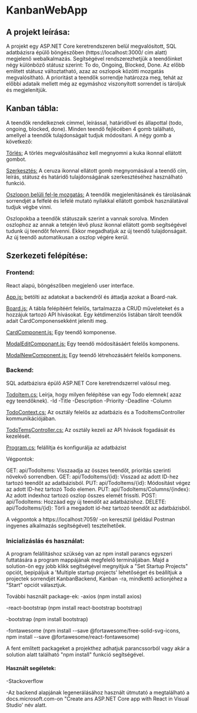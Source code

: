 # KanbanWebApp

## A projekt leírása:

A projekt egy ASP.NET Core keretrendszeren belül megvalósított, SQL adatbázisra épülő böngészőben (https://localhost:3000/ cím alatt) megjelenő webalkalmazás.
Segítségével rendszerezhetjük a teendőinket négy különböző státusz szerint: To do, Ongoing, Blocked, Done. 
Az előbb említett státusz változtatható, azaz az oszlopok közötti mozgatás megvalósítható. A prioritást a teendők sorrendje határozza meg, 
tehát az előbbi adataik mellett még az egymáshoz viszonyított sorrendet is tároljuk és megjelenítjük. 


## Kanban tábla:

A teendők rendelkeznek címmel, leírással, határidővel és állapottal (todo, ongoing, blocked, done). 
Minden teendő fejlécében 4 gomb található, amellyel a teendők tulajdonságait tudjuk módosítani. A négy gomb a következő:

<ins>Törlés:</ins> A törlés megvalósításához kell megnyomni a kuka ikonnal ellátott gombot.

<ins>Szerkesztés:</ins> A ceruza ikonnal ellátott gomb megnyomásával a teendő cím, leírás, státusz és határidő tulajdonságának szerkesztéséhez használható funkció.

<ins>Oszlopon belüli fel-le mozgatás:</ins> A teendők megjelenításánek és tárolásának sorrendjét a felfelé és lefelé mutató nyilakkal ellátott gombok használatával 
tudjuk végbe vinni. 

Oszlopokba a teendők státuszaik szerint a vannak sorolva. Minden oszlophoz az annak a tetején lévő plusz ikonnal ellátott gomb segítségével tudunk új 
teendőt felvenni.
Ekkor megadhatjuk az új teendő tulajdonságait. Az új teendő automatikusan a oszlop végére kerül.


## Szerkezeti felépítése:

### Frontend:

React alapú, böngészőben megjelenő user interface.

<ins>App.js:</ins> betölti az adatokat a backendről és áttadja azokat a Board-nak.

<ins>Board.js:</ins> A tábla felépítéért felelős, tartalmazza a CRUD műveleteket és a hozzájuk tartozó API hívásokat. 
       Egy kétdimenziós listában tárolt teendők adait CardComponensekként jeleníti meg.
       
<ins>CardComponent.js:</ins> Egy teendő komponense.

<ins>ModalEditComponant.js:</ins> Egy teendő módosításáért felelős komponens.

<ins>ModalNewComponent.js:</ins> Egy teendő létrehozásáért felelős komponens.


### Backend:

SQL adatbázisra épülő ASP.NET Core keretrendszerrel valósul meg.

<ins>TodoItem.cs:</ins> Leírja, hogy milyen felépítése van egy Todo elemnek( azaz egy teendőknek).
-Id
-Title
-Description
-Priority
-Deadline
-Column

<ins>TodoContext.cs:</ins> Az osztály felelős az adatbázis és a TodoItemsController kommunikációjában.

<ins>TodoTemsController.cs:</ins> Az osztály kezeli az APi hívások fogadását és kezelését.

<ins>Program.cs:</ins> felállítja és konfigurálja az adatbázist

Végpontok:

GET: api/TodoItems: Visszaadja az összes teendőt, prioritás szerinti növekvő sorrendben.
GET: api/TodoItems/{id}: Visszad az adott ID-hez tartozó teendőt az adatbázisból.
PUT: api/TodoItems/{id}: Módosítást végez az adott ID-hez tartozó Todo elemen.
PUT: api/TodoItems/Columns/{index}: Az adott indexhoz tartozó oszlop összes elemét frissíti.
POST: api/TodoItems: Hozzáad egy új teendőt az adatbázishoz.
DELETE: api/TodoItems/{id}: Törli a megadott id-hez tartozó teendőt az adatbázisból.

A végpontok a https://localhost:7059/ -on keresztül (például Postman ingyenes alkalmazás segítségével) tesztelhetőek.


### Inicializáslás és használat:

A program felállításhoz szükség van az npm install parancs egyszeri futtatására a program mappájának megfelelő termináljában. 
Majd a solution-ön egy jobb klikk segítségével megnyitjuk a "Set Startup Projects" opciót,  bepipáljuk a 'Multiple startup projects' lehetőséget 
és beállítjuk a projectek sorrendjét KanbanBackend, Kanban -ra, mindkettő actionjéhez a "Start" opciót választjuk. 

További használt package-ek:
-axios (npm install axios)

-react-bootstrap (npm install react-bootstrap bootstrap)

-bootstrap (npm install bootstrap)

-fontawesome (npm install --save @fortawesome/free-solid-svg-icons, npm install --save @fortawesome/react-fontawesome)

A fent említett packageket a projekthez adhatjuk parancssorból vagy akár a solution alatt található "npm install" funkció segítségével.

#### Használt segéletek:
-Stackoverflow

-Az backend alapjának legenerálásához használt útmutató a megtalálható a docs.microsoft.com-on "Create ans ASP.NET Core app with React in Visual Studio' név alatt.
